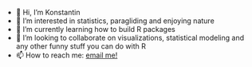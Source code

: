 - 👋 Hi, I’m Konstantin
- 👀 I’m interested in statistics, paragliding and enjoying nature
- 🌱 I’m currently learning how to build R packages
- 💞️ I’m looking to collaborate on visualizations, statistical modeling and any other funny stuff you can do with R
- 📫 How to reach me: <a href="mailto:konstantin.lang@outlook.com">email me!</a>

<!---
KonstantinLang/KonstantinLang is a ✨ special ✨ repository because its `README.md` (this file) appears on your GitHub profile.
You can click the Preview link to take a look at your changes.
--->
